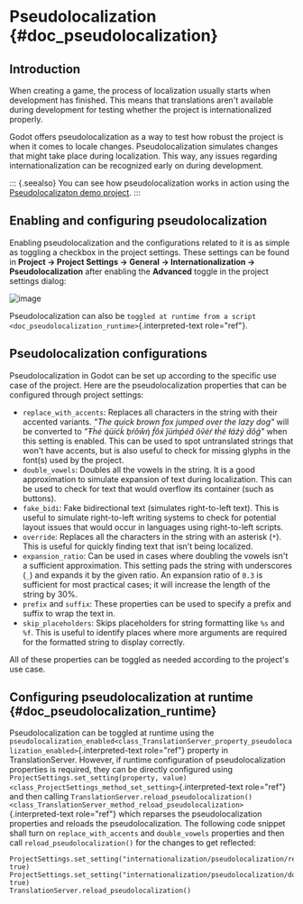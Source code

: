 # Pseudolocalization {#doc_pseudolocalization}

## Introduction

When creating a game, the process of localization usually starts when
development has finished. This means that translations aren\'t available
during development for testing whether the project is internationalized
properly.

Godot offers pseudolocalization as a way to test how robust the project
is when it comes to locale changes. Pseudolocalization simulates changes
that might take place during localization. This way, any issues
regarding internationalization can be recognized early on during
development.

::: {.seealso}
You can see how pseudolocalization works in action using the
[Pseudolocalizaton demo
project](https://github.com/godotengine/godot-demo-projects/tree/master/gui/pseudolocalization).
:::

## Enabling and configuring pseudolocalization

Enabling pseudolocalization and the configurations related to it is as
simple as toggling a checkbox in the project settings. These settings
can be found in **Project → Project Settings → General →
Internationalization → Pseudolocalization** after enabling the
**Advanced** toggle in the project settings dialog:

![image](img/pseudolocalization_settings.webp)

Pseudolocalization can also be
`toggled at runtime from a script <doc_pseudolocalization_runtime>`{.interpreted-text
role="ref"}.

## Pseudolocalization configurations

Pseudolocalization in Godot can be set up according to the specific use
case of the project. Here are the pseudolocalization properties that can
be configured through project settings:

- `replace_with_accents`: Replaces all characters in the string with
  their accented variants. *\"The quick brown fox jumped over the lazy
  dog\"* will be converted to *\"Ŧh̀é q́üíćḱ ḅŕôŵή f́ôx́ ǰüm̀ṕéd́ ôṽéŕ ŧh̀é
  łáźý d́ôǵ\"* when this setting is enabled. This can be used to spot
  untranslated strings that won\'t have accents, but is also useful to
  check for missing glyphs in the font(s) used by the project.
- `double_vowels`: Doubles all the vowels in the string. It is a good
  approximation to simulate expansion of text during localization. This
  can be used to check for text that would overflow its container (such
  as buttons).
- `fake_bidi`: Fake bidirectional text (simulates right-to-left text).
  This is useful to simulate right-to-left writing systems to check for
  potential layout issues that would occur in languages using
  right-to-left scripts.
- `override`: Replaces all the characters in the string with an asterisk
  (`*`). This is useful for quickly finding text that isn\'t being
  localized.
- `expansion_ratio`: Can be used in cases where doubling the vowels
  isn\'t a sufficient approximation. This setting pads the string with
  underscores (`_`) and expands it by the given ratio. An expansion
  ratio of `0.3` is sufficient for most practical cases; it will
  increase the length of the string by 30%.
- `prefix` and `suffix`: These properties can be used to specify a
  prefix and suffix to wrap the text in.
- `skip_placeholders`: Skips placeholders for string formatting like
  `%s` and `%f`. This is useful to identify places where more arguments
  are required for the formatted string to display correctly.

All of these properties can be toggled as needed according to the
project\'s use case.

## Configuring pseudolocalization at runtime {#doc_pseudolocalization_runtime}

Pseudolocalization can be toggled at runtime using the
`pseudolocalization_enabled<class_TranslationServer_property_pseudolocalization_enabled>`{.interpreted-text
role="ref"} property in TranslationServer. However, if runtime
configuration of pseudolocalization properties is required, they can be
directly configured using
`ProjectSettings.set_setting(property, value) <class_ProjectSettings_method_set_setting>`{.interpreted-text
role="ref"} and then calling
`TranslationServer.reload_pseudolocalization() <class_TranslationServer_method_reload_pseudolocalization>`{.interpreted-text
role="ref"} which reparses the pseudolocalization properties and reloads
the pseudolocalization. The following code snippet shall turn on
`replace_with_accents` and `double_vowels` properties and then call
`reload_pseudolocalization()` for the changes to get reflected:

    ProjectSettings.set_setting("internationalization/pseudolocalization/replace_with_accents", true)
    ProjectSettings.set_setting("internationalization/pseudolocalization/double_vowels", true)
    TranslationServer.reload_pseudolocalization()
